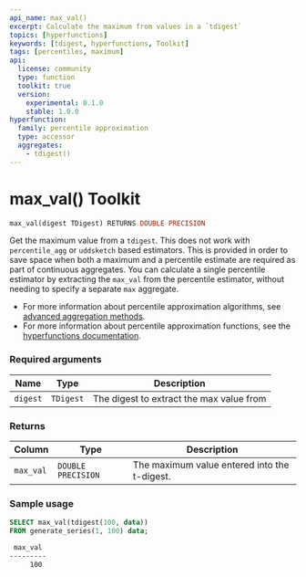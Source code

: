 ```yaml
---
api_name: max_val()
excerpt: Calculate the maximum from values in a `tdigest`
topics: [hyperfunctions]
keywords: [tdigest, hyperfunctions, Toolkit]
tags: [percentiles, maximum]
api:
  license: community
  type: function
  toolkit: true
  version:
    experimental: 0.1.0
    stable: 1.0.0
hyperfunction:
  family: percentile approximation
  type: accessor
  aggregates:
    - tdigest()
---
```


# max_val()  <tag type="toolkit">Toolkit</tag>

```SQL
max_val(digest TDigest) RETURNS DOUBLE PRECISION
```

Get the maximum value from a `tdigest`. This does not work with `percentile_agg`
or `uddsketch` based estimators. This is provided in order to save space when
both a maximum and a percentile estimate are required as part of continuous
aggregates. You can calculate a single percentile estimator by extracting the
`max_val` from the percentile estimator, without needing to specify a separate
`max` aggregate.

*   For more information about percentile approximation algorithms, see
    [advanced aggregation methods][advanced-agg].
*   For more information about percentile approximation functions, see the
    [hyperfunctions documentation][hyperfunctions-percentile-approx].

### Required arguments

|Name|Type|Description|
|-|-|-|
|`digest`|`TDigest`|The digest to extract the max value from|

### Returns

|Column|Type|Description|
|-|-|-|
|`max_val`|`DOUBLE PRECISION`|The maximum value entered into the t-digest.|

### Sample usage

```SQL
SELECT max_val(tdigest(100, data))
FROM generate_series(1, 100) data;
```

```bash
 max_val
---------
     100
```

[advanced-agg]: /timescaledb/:currentVersion:/how-to-guides/hyperfunctions/percentile-approx/advanced-agg/
[hyperfunctions-percentile-approx]: /timescaledb/:currentVersion:/how-to-guides/hyperfunctions/percentile-approx/
